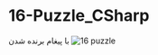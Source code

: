 # 16-Puzzle_CSharp
با پیغام برنده شدن
![16 puzzle](https://user-images.githubusercontent.com/41434431/164337260-f9d8ea4e-013d-4bed-a7d8-384079ff8e09.jpg)
